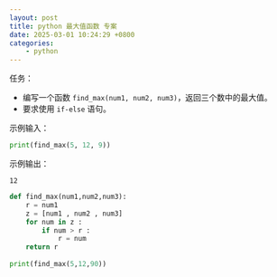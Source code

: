 ```yaml
---
layout: post
title: python 最大值函数 专案
date: 2025-03-01 10:24:29 +0800
categories:
    - python
---
```


任务：  
- 编写一个函数 `find_max(num1, num2, num3)`，返回三个数中的最大值。  
- 要求使用 `if-else` 语句。  

示例输入：  
```python
print(find_max(5, 12, 9))
```
示例输出：  
```
12
```

```py
def find_max(num1,num2,num3):
    r = num1 
    z = [num1 , num2 , num3]
    for num in z :
        if num > r :
            r = num
    return r
    
print(find_max(5,12,90))
```